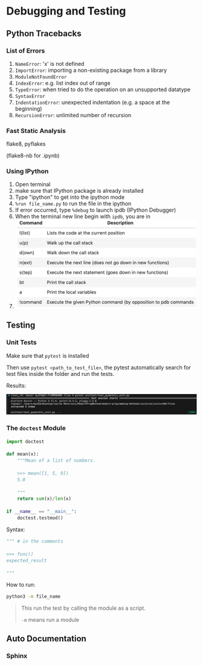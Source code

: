 # Debugging and Testing

## Python Tracebacks

### List of Errors

1. `NameError`: 'x' is not defined
2. `ImportError`: importing a non-existing package from a library
3. `ModuleNotFoundError`
4. `IndexError`: e.g. list index out of range
5. `TypeError`: when tried to do the operation on an unsupported datatype
6. `SyntaxError`
7. `IndentationError`: unexpected indentation (e.g. a space at the beginning)
8. `RecursionError`: unlimited number of recursion

### Fast Static Analysis

flake8, pyflakes

(flake8-nb for .ipynb)

### Using IPython

1. Open terminal
2. make sure that IPython package is already installed
3. Type "ipython" to get into the ipython mode
4. `%run file_name.py` to run the file in the ipython
5. If error occurred, type `%debug` to launch ipdb (IPython Debugger)
6. When the terminal new line begin with `ipdb`, you are in
7. ![image-20241010103313654](./assets/l4_pdg_command.png)

## Testing

### Unit Tests

Make sure that `pytest` is installed

Then use `pytest <path_to_test_file>`, the pytest automatically search for test files inside the folder and run the tests.

Results:

![image-20241010112128348](./assets/l4_test_result.png)

### The `doctest` Module

```python
import doctest

def mean(x):
    """Mean of a list of numbers.
    
    >>> mean([1, 5, 9])
    5.0
    
    """
    return sum(x)/len(x)

if __name__ == "__main__":
    doctest.testmod()
```

Syntax:

```python
""" # in the comments

>>> func()
expected_result

"""
```

How to run:

```bash
python3 -m file_name
```

> This run the test by calling the module as a script. 
>
> `-m` means run a module

## Auto Documentation

### Sphinx

